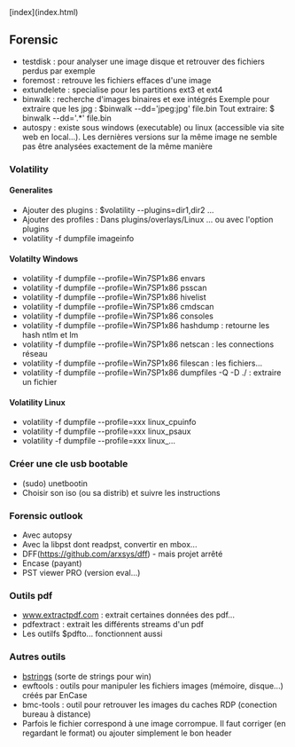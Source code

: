 <head>
  <meta http-equiv="content-type" content="text/html; charset=utf-8" />
</head>
[index](index.html)

## Forensic

- testdisk : pour analyser une image disque et retrouver des fichiers perdus par exemple
- foremost : retrouve les fichiers effaces d'une image
- extundelete : specialise pour les partitions ext3 et ext4
- binwalk : recherche d'images binaires et exe intégrés
    Exemple pour extraire que les jpg : 
        $binwalk --dd='jpeg:jpg' file.bin
    Tout extraire:
        $ binwalk --dd='.*' file.bin
- autospy : existe sous windows (executable) ou linux (accessible via site web en local...). Les dernières versions sur la même image ne semble pas être analysées exactement de la même manière


### Volatility

#### Generalites

- Ajouter des plugins : $volatility --plugins=dir1,dir2 ...
- Ajouter des profiles : Dans plugins/overlays/Linux ... ou avec l'option plugins
- volatility  -f dumpfile imageinfo

#### Volatilty Windows

- volatility -f dumpfile --profile=Win7SP1x86 envars
- volatility -f dumpfile --profile=Win7SP1x86 psscan
- volatility -f dumpfile --profile=Win7SP1x86 hivelist
- volatility -f dumpfile --profile=Win7SP1x86 cmdscan
- volatility -f dumpfile --profile=Win7SP1x86 consoles
- volatility -f dumpfile --profile=Win7SP1x86 hashdump : retourne les hash ntlm et lm
- volatility -f dumpfile --profile=Win7SP1x86 netscan  : les connections réseau
- volatility -f dumpfile --profile=Win7SP1x86 filescan  : les fichiers...
- volatility -f dumpfile --profile=Win7SP1x86 dumpfiles -Q <adr filescan> -D ./ : extraire un fichier

#### Volatility Linux

- volatility -f dumpfile --profile=xxx linux_cpuinfo
- volatility -f dumpfile --profile=xxx linux_psaux
- volatility -f dumpfile --profile=xxx linux_...

### Créer une cle usb bootable

- (sudo) unetbootin 
- Choisir son iso (ou sa distrib) et suivre les instructions

### Forensic outlook
- Avec autopsy
- Avec la libpst dont readpst, convertir en mbox...
- DFF(https://github.com/arxsys/dff) - mais projet arrêté
- Encase (payant)
- PST viewer PRO (version eval...)

### Outils pdf
- www.extractpdf.com : extrait certaines données des pdf... 
- pdfextract : extrait les différents streams d'un pdf
- Les outilfs $pdfto... fonctionnent aussi

### Autres outils

- [bstrings](http://binaryforay.blogspot.fr/) (sorte de strings pour win)
- ewftools : outils pour manipuler les fichiers images (mémoire, disque...) créés par EnCase
- bmc-tools : outil pour retrouver les images du caches RDP (conection bureau à distance)
- Parfois le fichier correspond à une image corrompue. Il faut corriger (en regardant le format) ou ajouter simplement le bon header




